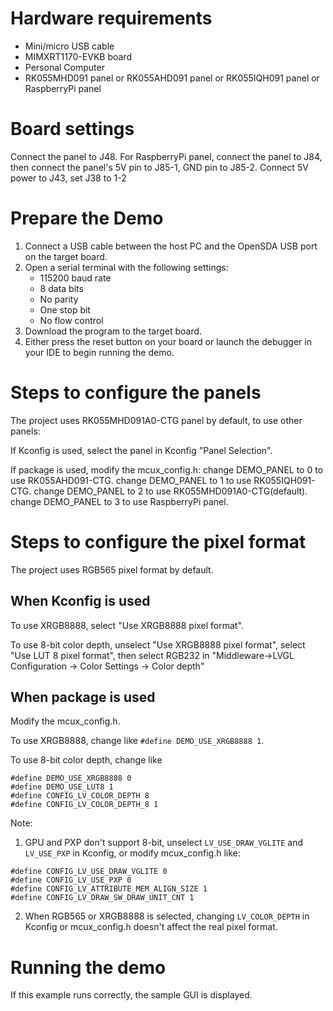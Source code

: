 Hardware requirements
=====================
- Mini/micro USB cable
- MIMXRT1170-EVKB board
- Personal Computer
- RK055MHD091 panel or RK055AHD091 panel or RK055IQH091 panel or RaspberryPi panel

Board settings
============
Connect the panel to J48. For RaspberryPi panel, connect the panel to J84,
then connect the panel's 5V pin to J85-1, GND pin to J85-2.
Connect 5V power to J43, set J38 to 1-2

Prepare the Demo
===============
1.  Connect a USB cable between the host PC and the OpenSDA USB port on the target board.
2.  Open a serial terminal with the following settings:
    - 115200 baud rate
    - 8 data bits
    - No parity
    - One stop bit
    - No flow control
3.  Download the program to the target board.
4.  Either press the reset button on your board or launch the debugger in your IDE to begin running the demo.


Steps to configure the panels
===============
The project uses RK055MHD091A0-CTG panel by default, to use other panels:

If Kconfig is used, select the panel in Kconfig "Panel Selection".

If package is used, modify the mcux_config.h:
change DEMO_PANEL to 0 to use RK055AHD091-CTG.
change DEMO_PANEL to 1 to use RK055IQH091-CTG.
change DEMO_PANEL to 2 to use RK055MHD091A0-CTG(default).
change DEMO_PANEL to 3 to use RaspberryPi panel.


Steps to configure the pixel format
===============
The project uses RGB565 pixel format by default.

When Kconfig is used
----------------
To use XRGB8888, select "Use XRGB8888 pixel format".

To use 8-bit color depth, unselect "Use XRGB8888 pixel format", select "Use LUT 8 pixel format",
then select RGB232 in "Middleware->LVGL Configuration -> Color Settings -> Color depth"

When package is used
----------------
Modify the mcux_config.h.

To use XRGB8888, change like `#define DEMO_USE_XRGB8888 1`.

To use 8-bit color depth, change like
```
#define DEMO_USE_XRGB8888 0
#define DEMO_USE_LUT8 1
#define CONFIG_LV_COLOR_DEPTH 8
#define CONFIG_LV_COLOR_DEPTH_8 1
```

Note:
1. GPU and PXP don't support 8-bit, unselect `LV_USE_DRAW_VGLITE` and `LV_USE_PXP`
in Kconfig, or modify mcux_config.h like:
```
#define CONFIG_LV_USE_DRAW_VGLITE 0
#define CONFIG_LV_USE_PXP 0
#define CONFIG_LV_ATTRIBUTE_MEM_ALIGN_SIZE 1
#define CONFIG_LV_DRAW_SW_DRAW_UNIT_CNT 1
```
2. When RGB565 or XRGB8888 is selected, changing `LV_COLOR_DEPTH` in Kconfig or mcux_config.h
doesn't affect the real pixel format.

Running the demo
===============
If this example runs correctly, the sample GUI is displayed.
